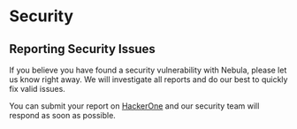 Security
========

Reporting Security Issues
-------------------------

If you believe you have found a security vulnerability with Nebula, please let
us know right away. We will investigate all reports and do our best to quickly
fix valid issues.

You can submit your report on [HackerOne](https://hackerone.com/slack) and our
security team will respond as soon as possible.
